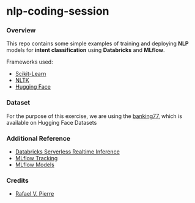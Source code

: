 # nlp-coding-session

### Overview

This repo contains some simple examples of training and deploying **NLP** models for **intent classification** using **Databricks** and **MLflow**.

Frameworks used:

* [Scikit-Learn](https://scikit-learn.org/stable/)
* [NLTK](https://www.nltk.org/)
* [Hugging Face](https://huggingface.co/)

### Dataset

For the purpose of this exercise, we are using the [banking77](https://huggingface.co/datasets/banking77), which is available on Hugging Face Datasets

### Additional Reference

* [Databricks Serverless Realtime Inference](https://docs.databricks.com/archive/serverless-inference-preview/serverless-real-time-inference.html)
* [MLflow Tracking](https://mlflow.org/docs/latest/tracking.html)
* [MLflow Models](https://mlflow.org/docs/latest/models.html)

### Credits

* [Rafael V. Pierre](https://www.github.com/rafaelvp-db)
